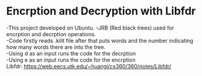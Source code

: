 # Encrption and Decryption with Libfdr
-This project developed on Ubuntu.
-JRB (Red black trees) used for encrption and decrption operations.
<br>
-Code firstly reads .kilit file after that puts words and the number indicating how many words there are into the tree.
<br>
-Using d as an input runs the code for the decrption
<br>
-Using e as an input runs the code for the encrption
<br>
Libfdr: https://web.eecs.utk.edu/~huangj/cs360/360/notes/Libfdr/
